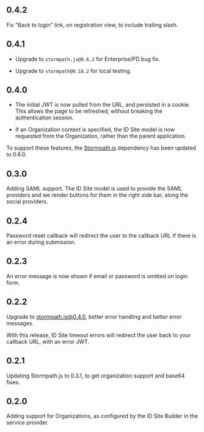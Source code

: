 ## 0.4.2

Fix "Back to login" link, on registration view, to include trailing slash.

## 0.4.1

* Upgrade to `stormpath.js@0.6.2` for Enterprise/PD bug fix.

* Upgrade to `stormpath@0.18.2` for local testing.

## 0.4.0

* The initial JWT is now pulled from the URL, and persisted in a cookie.  This
allows the page to be refreshed, without breaking the authentication session.

* If an Organization context is specified, the ID Site model is now requested
from the Organization, rather than the parent application.

To support these features, the [Stormpath.js][] dependency has been updated to
0.6.0.

## 0.3.0

Adding SAML support. The ID Site model is used to provide the SAML providers and
we render buttons for them in the right side bar, along the social providers.

## 0.2.4

Password reset callback will redirect the user to the callback URL if there is
an error during submission.

## 0.2.3

An error message is now shown if email or password is omitted on login form.

## 0.2.2

Upgrade to stormpath.js@0.4.0, better error handling and better error messages.

With this release, ID Site timeout errors will redirect the user back to your
callback URL, with an error JWT.

## 0.2.1

Updating Stormpath.js to 0.3.1, to get organization support and base64 fixes.

## 0.2.0

Adding support for Organizations, as configured by the ID Site Builder in the
service provider.

[Stormpath.js]: https://github.com/stormpath/stormpath.js
